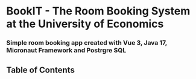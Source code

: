 # BookIT - The Room Booking System at the University of Economics
### Simple room booking app created with Vue 3, Java 17, Micronaut Framework and Postrgre SQL
## Table of Contents
